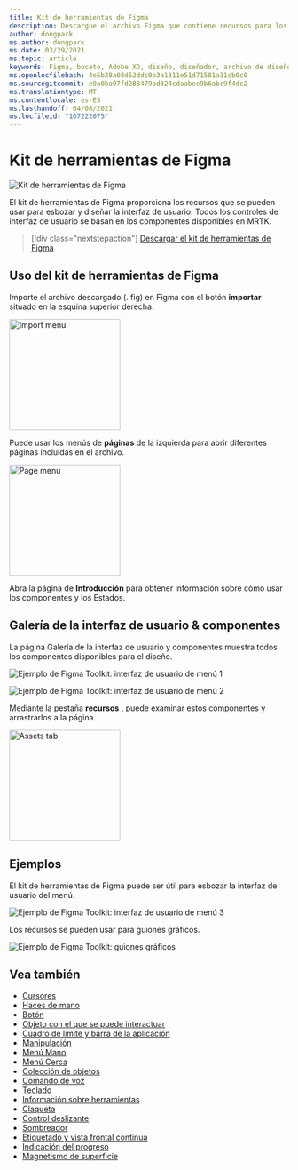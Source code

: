```yaml
---
title: Kit de herramientas de Figma
description: Descargue el archivo Figma que contiene recursos para los bloques de creación comunes de la interfaz de usuario.
author: dongpark
ms.author: dongpark
ms.date: 03/29/2021
ms.topic: article
keywords: Figma, boceto, Adobe XD, diseño, diseñador, archivo de diseño, diseño de la experiencia del usuario, HoloLens, MRTK, kit de herramientas de realidad mixta
ms.openlocfilehash: 4e5b28a08d52ddc0b3a1311e51d71581a31cb0c0
ms.sourcegitcommit: e9a0ba97fd288479ad324cdaabee9b6abc9f4dc2
ms.translationtype: MT
ms.contentlocale: es-ES
ms.lasthandoff: 04/08/2021
ms.locfileid: "107222075"
---
```

# <a name="figma-toolkit"></a>Kit de herramientas de Figma

![Kit de herramientas de Figma](images/UX_Tools_FigmaToolkit_Hero.png)<br>

El kit de herramientas de Figma proporciona los recursos que se pueden usar para esbozar y diseñar la interfaz de usuario. Todos los controles de interfaz de usuario se basan en los componentes disponibles en MRTK. 

> [!div class="nextstepaction"]
> [Descargar el kit de herramientas de Figma](https://1drv.ms/u/s!ArqCGDZ4bpk7gRIA9QbpoQ5ln90B?e=qgc6YX)

## <a name="how-to-use-figma-toolkit"></a>Uso del kit de herramientas de Figma
Importe el archivo descargado (. fig) en Figma con el botón **importar** situado en la esquina superior derecha.

<img src="images/UX_FigmaToolkit_Import.png" width="200px" alt="Import menu"><br>

Puede usar los menús de **páginas** de la izquierda para abrir diferentes páginas incluidas en el archivo.

<img src="images/UX_FigmaToolkit_PageMenu.png" width="200px" alt="Page menu"><br>

Abra la página de **Introducción** para obtener información sobre cómo usar los componentes y los Estados.

## <a name="ui-gallery--components"></a>Galería de la interfaz de usuario & componentes
La página Galería de la interfaz de usuario y componentes muestra todos los componentes disponibles para el diseño.

![Ejemplo de Figma Toolkit: interfaz de usuario de menú 1](images/UX_FigmaToolkit_Components_Menu1.png)<br>

![Ejemplo de Figma Toolkit: interfaz de usuario de menú 2](images/UX_FigmaToolkit_Components_Menu2.png)<br>

Mediante la pestaña **recursos** , puede examinar estos componentes y arrastrarlos a la página.

<img src="images/UX_FigmaToolkit_Components_Menu3.png" width="200px" alt="Assets tab"><br>


## <a name="examples"></a>Ejemplos

El kit de herramientas de Figma puede ser útil para esbozar la interfaz de usuario del menú. 

![Ejemplo de Figma Toolkit: interfaz de usuario de menú 3](images/UX_FigmaToolkit_Examples_Menu.png)<br>


Los recursos se pueden usar para guiones gráficos.

![Ejemplo de Figma Toolkit: guiones gráficos](images/UX_FigmaToolkit_Examples_Storyboarding.png)<br>


## <a name="see-also"></a>Vea también

* [Cursores](cursors.md)
* [Haces de mano](point-and-commit.md)
* [Botón](button.md)
* [Objeto con el que se puede interactuar](interactable-object.md)
* [Cuadro de límite y barra de la aplicación](app-bar-and-bounding-box.md)
* [Manipulación](direct-manipulation.md)
* [Menú Mano](hand-menu.md)
* [Menú Cerca](near-menu.md)
* [Colección de objetos](object-collection.md)
* [Comando de voz](voice-input.md)
* [Teclado](keyboard.md)
* [Información sobre herramientas](tooltip.md)
* [Claqueta](slate.md)
* [Control deslizante](slider.md)
* [Sombreador](shader.md)
* [Etiquetado y vista frontal continua](billboarding-and-tag-along.md)
* [Indicación del progreso](progress.md)
* [Magnetismo de superficie](surface-magnetism.md)
